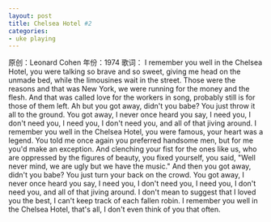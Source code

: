 ```yaml
---
layout: post
title: Chelsea Hotel #2
categories:
- uke playing
---
```

原创：Leonard Cohen
年份：1974
歌词：
I remember you well in the Chelsea Hotel,
you were talking so brave and so sweet,
giving me head on the unmade bed,
while the limousines wait in the street.
Those were the reasons and that was New York,
we were running for the money and the flesh.
And that was called love for the workers in song,
probably still is for those of them left.
Ah but you got away, didn't you babe?
You just throw it all to the ground.
You got away, I never once heard you say,
I need you, I don't need you,
I need you, I don't need you,
and all of that jiving around.
I remember you well in the Chelsea Hotel,
you were famous, your heart was a legend.
You told me once again you preferred handsome men,
but for me you'd make an exception.
And clenching your fist for the ones like us,
who are oppressed by the figures of beauty,
you fixed yourself, you said, "Well never mind,
we are ugly but we have the music."
And then you got away, didn't you babe?
You just turn your back on the crowd.
You got away, I never once heard you say,
I need you, I don't need you,
I need you, I don't need you,
and all of that jiving around.
I don't mean to suggest that I loved you the best,
I can't keep track of each fallen robin.
I remember you well in the Chelsea Hotel,
that's all, I don't even think of you that often.